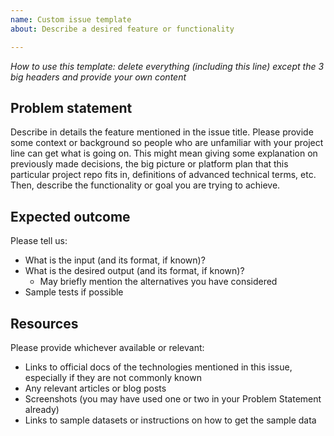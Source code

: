 ```yaml
---
name: Custom issue template
about: Describe a desired feature or functionality

---
```


*How to use this template: delete everything (including this line) except the 3 big headers and provide your own content*

## Problem statement

Describe in details the feature mentioned in the issue title. Please provide some context or background so people who are unfamiliar with your project line can get what is going on. This might mean giving some explanation on previously made decisions, the big picture or platform plan that this particular project repo fits in, definitions of advanced technical terms, etc. Then, describe the functionality or goal you are trying to achieve.

## Expected outcome

Please tell us:

- What is the input (and its format, if known)?
- What is the desired output (and its format, if known)?
   - May briefly mention the alternatives you have considered
- Sample tests if possible

## Resources

Please provide whichever available or relevant:

- Links to official docs of the technologies mentioned in this issue, especially if they are not commonly known
- Any relevant articles or blog posts
- Screenshots (you may have used one or two in your Problem Statement already)
- Links to sample datasets or instructions on how to get the sample data
